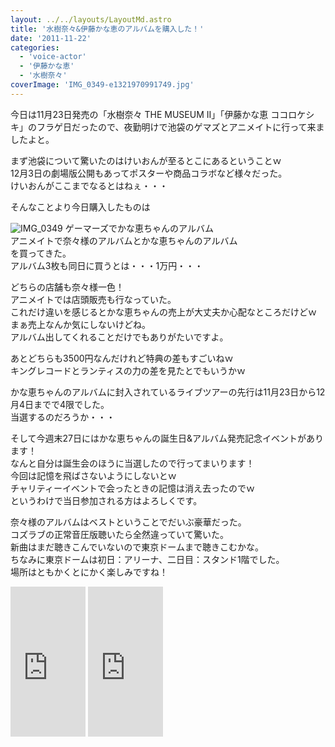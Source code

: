 ```yaml
---
layout: ../../layouts/LayoutMd.astro
title: '水樹奈々&伊藤かな恵のアルバムを購入した！'
date: '2011-11-22'
categories:
  - 'voice-actor'
  - '伊藤かな恵'
  - '水樹奈々'
coverImage: 'IMG_0349-e1321970991749.jpg'
---
```


今日は11月23日発売の「水樹奈々 THE MUSEUM II」「伊藤かな恵 ココロケシキ」のフラゲ日だったので、夜勤明けで池袋のゲマズとアニメイトに行って来ましたよと。

まず池袋について驚いたのはけいおんが至るとこにあるということｗ  
12月3日の劇場版公開もあってポスターや商品コラボなど様々だった。  
けいおんがここまでなるとはねぇ・・・

そんなことより今日購入したものは

![](/archive/images/IMG_0349-e1321970991749.jpg 'IMG_0349')
ゲーマーズでかな恵ちゃんのアルバム  
アニメイトで奈々様のアルバムとかな恵ちゃんのアルバム   
を買ってきた。  
アルバム3枚も同日に買うとは・・・1万円・・・

どちらの店舗も奈々様一色！  
アニメイトでは店頭販売も行なっていた。  
これだけ違いを感じるとかな恵ちゃんの売上が大丈夫か心配なところだけどｗ  
まぁ売上なんか気にしないけどね。  
アルバム出してくれることだけでもありがたいですよ。

あとどちらも3500円なんだけれど特典の差もすごいねｗ  
キングレコードとランティスの力の差を見たとでもいうかｗ

かな恵ちゃんのアルバムに封入されているライブツアーの先行は11月23日から12月4日までで4限でした。  
当選するのだろうか・・・

そして今週末27日にはかな恵ちゃんの誕生日&アルバム発売記念イベントがあります！  
なんと自分は誕生会のほうに当選したので行ってまいります！  
今回は記憶を飛ばさないようにしないとｗ  
チャリティーイベントで会ったときの記憶は消え去ったのでｗ  
というわけで当日参加される方はよろしくです。

奈々様のアルバムはベストということでだいぶ豪華だった。  
コズラブの正常音圧版聴いたら全然違っていて驚いた。  
新曲はまだ聴きこんでいないので東京ドームまで聴きこむかな。  
ちなみに東京ドームは初日：アリーナ、二日目：スタンド1階でした。  
場所はともかくとにかく楽しみですね！

<iframe style="width: 120px; height: 240px;" src="http://rcm-jp.amazon.co.jp/e/cm?lt1=_blank&amp;bc1=000000&amp;IS2=1&amp;bg1=FFFFFF&amp;fc1=000000&amp;lc1=0000FF&amp;t=mizuka123-22&amp;o=9&amp;p=8&amp;l=as4&amp;m=amazon&amp;f=ifr&amp;ref=ss_til&amp;asins=B005ODDICU" frameborder="0" marginwidth="0" marginheight="0" scrolling="no" width="320" height="240"></iframe>

<iframe style="width: 120px; height: 240px;" src="http://rcm-jp.amazon.co.jp/e/cm?lt1=_blank&amp;bc1=000000&amp;IS2=1&amp;bg1=FFFFFF&amp;fc1=000000&amp;lc1=0000FF&amp;t=mizuka123-22&amp;o=9&amp;p=8&amp;l=as4&amp;m=amazon&amp;f=ifr&amp;ref=ss_til&amp;asins=B005NJXCI0" frameborder="0" marginwidth="0" marginheight="0" scrolling="no" width="320" height="240"></iframe>
